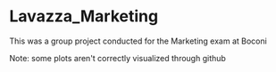 # Lavazza_Marketing
This was a group project conducted for the Marketing exam at Boconi

Note: some plots aren't correctly visualized through github
